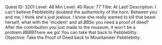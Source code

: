 Quest ID: 3201
Level: 48
Min Level: 40
Race: 77
Title: At Last!
Description: I can't believe Pebblebitty doubted the authenticity of the horn. Between you and me, I think she's just jealous. I know she really wanted to kill that beast herself, what with the 'incident' and all.$B$BSo you need a proof of deed? After the contribution you just made to the museum, it won't be a problem.$B$B<Curator Thorius begins to fill out a large document.>$B$BThere we go! You can take that back to Pebblebitty.
Objective: Take the Proof of Deed back to Mountaineer Pebblebitty.
